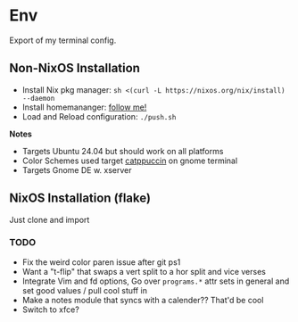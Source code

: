 # Env

Export of my terminal config.

## Non-NixOS Installation
* Install Nix pkg manager: `sh <(curl -L https://nixos.org/nix/install) --daemon`
* Install homemananger: [follow me!](https://nix-community.github.io/home-manager/index.xhtml#sec-install-standalone)
* Load and Reload configuration: `./push.sh`

**Notes**
* Targets Ubuntu 24.04 but should work on all platforms
* Color Schemes used target [catppuccin](https://github.com/catppuccin/gnome-terminal) on gnome terminal
* Targets Gnome DE w. xserver

## NixOS Installation (flake)

Just clone and import

### TODO
* Fix the weird color paren issue after git ps1
* Want a "t-flip" that swaps a vert split to a hor split and vice verses
* Integrate Vim and fd options, Go over `programs.*` attr sets in general and set good values / pull cool stuff in
* Make a notes module that syncs with a calender?? That'd be cool
* Switch to xfce?